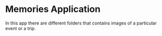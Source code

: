 # Memories Application

In this app there are different folders that contains images of a particular event or a trip.

